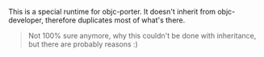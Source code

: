 This is a special runtime for objc-porter. It doesn't inherit from
objc-developer, therefore duplicates most of what's there.

> Not 100% sure anymore, why this couldn't be done with inheritance, but
> there are probably reasons :)
